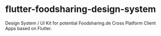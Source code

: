# flutter-foodsharing-design-system
Design System / UI Kit for potential Foodsharing.de Cross Platform Client Apps based on Flutter.
